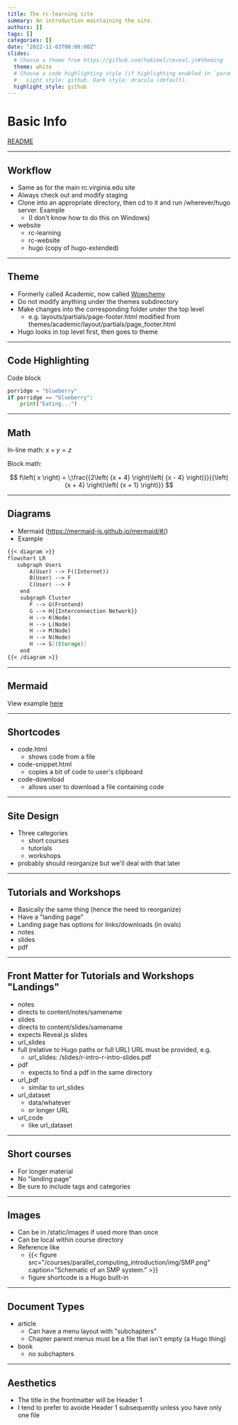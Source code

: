 ```yaml
---
title: The rc-learning site
summary: An introduction maintaining the site.
authors: []
tags: []
categories: []
date: "2022-11-03T00:00:00Z"
slides:
  # Choose a theme from https://github.com/hakimel/reveal.js#theming
  theme: white
  # Choose a code highlighting style (if highlighting enabled in `params.toml`)
  #   Light style: github. Dark style: dracula (default).
  highlight_style: github
---
```


# Basic Info

[README](https://github.com/uvarc/rc-learning)

---

## Workflow

- Same as for the main rc.virginia.edu site
- Always check out and modify staging
- Clone into an appropriate directory, then cd to it and run /wherever/hugo server.  Example
  - (I don't know how to do this on Windows)
- website
  - rc-learning
  - rc-website
  - hugo (copy of hugo-extended)

---

## Theme

- Formerly called Academic, now called [Wowchemy](https://wowchemy.com/)
- Do not modify anything under the themes subdirectory
- Make changes into the corresponding folder under the top level
  - e.g. layouts/partials/page-footer.html modified from themes/academic/layout/partials/page_footer.html
- Hugo looks in top level first, then goes to theme 

---

## Code Highlighting

Code block
```python
porridge = "blueberry"
if porridge == "blueberry":
    print("Eating...")
```

---

## Math

In-line math: $x + y = z$

Block math:

$$
f\left( x \right) = \;\frac{{2\left( {x + 4} \right)\left( {x - 4} \right)}}{{\left( {x + 4} \right)\left( {x + 1} \right)}}
$$

---

## Diagrams

- Mermaid (https://mermaid-js.github.io/mermaid/#/)
- Example

```markdown
{{< diagram >}}
flowchart LR
   subgraph Users
       A(User) --> F((Internet))
       B(User) --> F
       C(User) --> F
    end
    subgraph Cluster
       F --> G(Frontend)
       G --> H{{Interconnection Network}}
       H --> K(Node)
       H --> L(Node)
       H --> M(Node)
       H --> N(Node)
       H --> S[(Storage)]
    end
{{< /diagram >}}
```

---

## Mermaid

View example [here](learning.rc.virginia.edu/courses/parallel_computing_introduction/parallel_hardware/)

---

##  Shortcodes

- code.html
  - shows code from a file
- code-snippet.html
  - copies a bit of code to user's clipboard 
- code-download
  - allows user to download a file containing code

---

## Site Design

- Three categories
  - short courses
  - tutorials
  - workshops
- probably should reorganize but we'll deal with that later

---

## Tutorials and Workshops

- Basically the same thing (hence the need to reorganize)
- Have a "landing page"
- Landing page has options for links/downloads (in ovals)
 - notes
 - slides
 - pdf

---

## Front Matter for Tutorials and Workshops "Landings"

- notes
 - directs to content/notes/samename
- slides
 - directs to content/slides/samename
 - expects Reveal.js slides
- url_slides
 - full (relative to Hugo paths or full URL) URL must be provided, e.g.
   - url_slides: /slides/r-intro-r-intro-slides.pdf
- pdf
   - expects to find a pdf in the same directory
- url_pdf
   - similar to url_slides
- url_dataset
   - data/whatever
   - or longer URL
- url_code
   - like url_dataset
---

## Short courses

- For longer material
- No "landing page"
- Be sure to include tags and categories

---

## Images

- Can be in /static/images if used more than once
- Can be local within course directory
- Reference like
  - {{< figure src="/courses/parallel_computing_introduction/img/SMP.png" caption="Schematic of an SMP system." >}}
  - figure shortcode is a Hugo built-in

---

## Document Types

- article
  - Can have a menu layout with "subchapters"
  - Chapter parent menus must be a file that isn't empty (a Hugo thing)
- book
  - no subchapters

---

## Aesthetics

- The title in the frontmatter will be Header 1
- I tend to prefer to avoide Header 1 subsequently unless you have only one file

